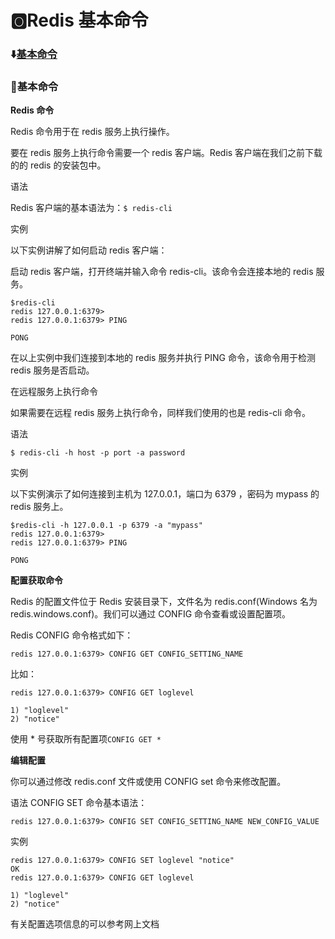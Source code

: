 # :o2:Redis 基本命令

<b id="t"></b>

### :arrow_down:[基本命令](#a1)

<p id="a1"></p>

### :crystal_ball:基本命令

**Redis 命令**

Redis 命令用于在 redis 服务上执行操作。

要在 redis 服务上执行命令需要一个 redis 客户端。Redis 客户端在我们之前下载的的 redis 的安装包中。

语法

Redis 客户端的基本语法为：`$ redis-cli`

实例

以下实例讲解了如何启动 redis 客户端：

启动 redis 客户端，打开终端并输入命令 redis-cli。该命令会连接本地的 redis 服务。

```
$redis-cli
redis 127.0.0.1:6379>
redis 127.0.0.1:6379> PING

PONG
```

在以上实例中我们连接到本地的 redis 服务并执行 PING 命令，该命令用于检测 redis 服务是否启动。

在远程服务上执行命令

如果需要在远程 redis 服务上执行命令，同样我们使用的也是 redis-cli 命令。

语法

`$ redis-cli -h host -p port -a password`

实例

以下实例演示了如何连接到主机为 127.0.0.1，端口为 6379 ，密码为 mypass 的 redis 服务上。

```
$redis-cli -h 127.0.0.1 -p 6379 -a "mypass"
redis 127.0.0.1:6379>
redis 127.0.0.1:6379> PING

PONG
```

**配置获取命令**

Redis 的配置文件位于 Redis 安装目录下，文件名为 redis.conf(Windows 名为 redis.windows.conf)。我们可以通过 CONFIG 命令查看或设置配置项。

Redis CONFIG 命令格式如下：

`redis 127.0.0.1:6379> CONFIG GET CONFIG_SETTING_NAME`

比如：

```
redis 127.0.0.1:6379> CONFIG GET loglevel

1) "loglevel"
2) "notice"
```

使用 * 号获取所有配置项`CONFIG GET *`

**编辑配置**

你可以通过修改 redis.conf 文件或使用 CONFIG set 命令来修改配置。

语法
CONFIG SET 命令基本语法：

```
redis 127.0.0.1:6379> CONFIG SET CONFIG_SETTING_NAME NEW_CONFIG_VALUE
```

实例
```
redis 127.0.0.1:6379> CONFIG SET loglevel "notice"
OK
redis 127.0.0.1:6379> CONFIG GET loglevel

1) "loglevel"
2) "notice"
```

有关配置选项信息的可以参考网上文档
